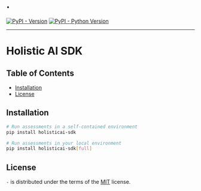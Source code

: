 # .

[![PyPI - Version](https://img.shields.io/pypi/v/holisticai-sdk.svg)](https://pypi.org/project/holisticai-sdk/)
[![PyPI - Python Version](https://img.shields.io/pypi/pyversions/holisticai-sdk.svg)](https://pypi.org/project/holisticai-sdk/)

---

# Holistic AI SDK

## Table of Contents

- [Installation](#installation)
- [License](#license)

## Installation

```bash
# Run assessments in a self-contained environment
pip install holisticai-sdk

# Run assessments in your local environment
pip install holisticai-sdk[full]
```

## License

`-` is distributed under the terms of the [MIT](https://spdx.org/licenses/MIT.html) license.
